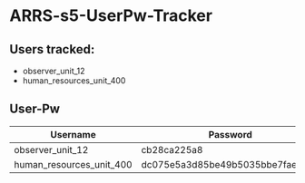 # ARRS-s5-UserPw-Tracker

## Users tracked:
  * observer_unit_12
  * human_resources_unit_400

## User-Pw
| Username | Password |
|----------|----------|
|observer_unit_12|cb28ca225a8|
|human_resources_unit_400|dc075e5a3d85be49b5035bbe7faebe89|

